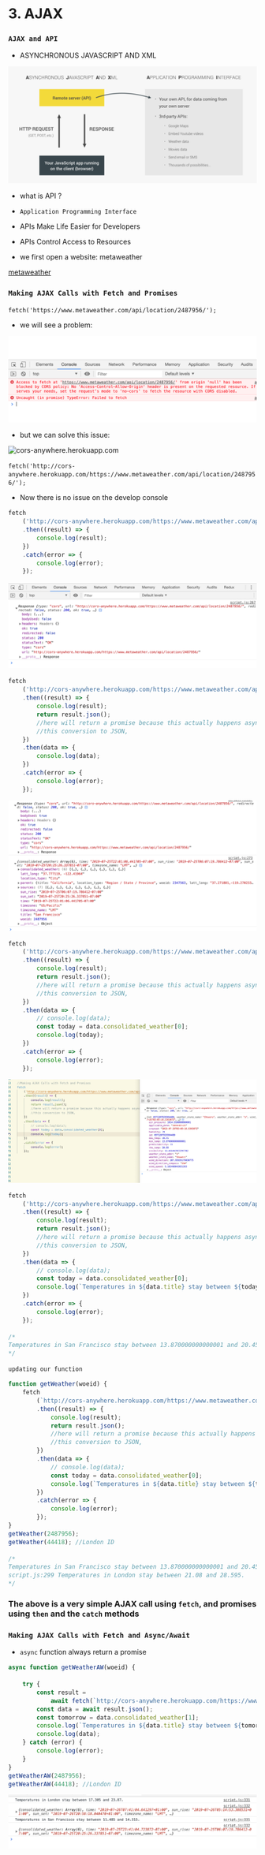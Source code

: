 # 3. AJAX

### `AJAX and API`

- ASYNCHRONOUS JAVASCRIPT AND XML
  
![](img/11.png)


- what is API ?

- `Application Programming Interface`

- APIs Make Life Easier for Developers

- APIs Control Access to Resources



- we first open a website: metaweather

[metaweather](https://www.metaweather.com/api/)

### `Making AJAX Calls with Fetch and Promises`

`fetch('https://www.metaweather.com/api/location/2487956/');`

- we will see a problem:

![](img/12.png)

- but we can solve this issue:

![cors-anywhere.herokuapp.com](http://cors-anywhere.herokuapp.com/)

`fetch('http://cors-anywhere.herokuapp.com/https://www.metaweather.com/api/location/2487956/');`

- Now there is no issue on the develop console

```js
fetch
    ('http://cors-anywhere.herokuapp.com/https://www.metaweather.com/api/location/2487956/')
    .then((result) => {
        console.log(result);
    })
    .catch(error => {
        console.log(error);
    });
```

![](img/13.png)


```js
fetch
    ('http://cors-anywhere.herokuapp.com/https://www.metaweather.com/api/location/2487956/')
    .then((result) => {
        console.log(result);
        return result.json();
        //here will return a promise because this actually happens asynchronously,
        //this conversion to JSON, 
    })
    .then(data => {
        console.log(data);
    })
    .catch(error => {
        console.log(error);
    });
```

![](img/14.png)

```js
fetch
    ('http://cors-anywhere.herokuapp.com/https://www.metaweather.com/api/location/2487956/')
    .then((result) => {
        console.log(result);
        return result.json();
        //here will return a promise because this actually happens asynchronously,
        //this conversion to JSON, 
    })
    .then(data => {
        // console.log(data);
        const today = data.consolidated_weather[0];
        console.log(today);
    })
    .catch(error => {
        console.log(error);
    });
```

![](img/15.png)


```js
fetch
    ('http://cors-anywhere.herokuapp.com/https://www.metaweather.com/api/location/2487956/')
    .then((result) => {
        console.log(result);
        return result.json();
        //here will return a promise because this actually happens asynchronously,
        //this conversion to JSON, 
    })
    .then(data => {
        // console.log(data);
        const today = data.consolidated_weather[0];
        console.log(`Temperatures in ${data.title} stay between ${today.min_temp} and ${today.max_temp}.`);
    })
    .catch(error => {
        console.log(error);
    });

/* 
Temperatures in San Francisco stay between 13.870000000000001 and 20.45.
*/
```


`updating our function`

```js
function getWeather(woeid) {
    fetch
        (`http://cors-anywhere.herokuapp.com/https://www.metaweather.com/api/location/${woeid}/`)
        .then((result) => {
            console.log(result);
            return result.json();
            //here will return a promise because this actually happens asynchronously,
            //this conversion to JSON, 
        })
        .then(data => {
            // console.log(data);
            const today = data.consolidated_weather[0];
            console.log(`Temperatures in ${data.title} stay between ${today.min_temp} and ${today.max_temp}.`);
        })
        .catch(error => {
            console.log(error);
        });
}
getWeather(2487956);
getWeather(44418); //London ID

/* 
Temperatures in San Francisco stay between 13.870000000000001 and 20.45.
script.js:299 Temperatures in London stay between 21.08 and 28.595.
*/
```

### The above is a very simple AJAX call using `fetch`, and promises using `then` and the `catch` methods







### `Making AJAX Calls with Fetch and Async/Await`

- `async` function always return a promise

```js
async function getWeatherAW(woeid) {

    try {
        const result =
            await fetch(`http://cors-anywhere.herokuapp.com/https://www.metaweather.com/api/location/${woeid}/`);
        const data = await result.json();
        const tomorrow = data.consolidated_weather[1];
        console.log(`Temperatures in ${data.title} stay between ${tomorrow.min_temp} and ${tomorrow.max_temp}.`);
        console.log(data);
    } catch (error) {
        console.log(error);
    }
}
getWeatherAW(2487956);
getWeatherAW(44418); //London ID
```

![](img/16.png)









